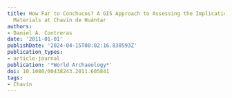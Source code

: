 ```yaml
---
title: How Far to Conchucos? A GIS Approach to Assessing the Implications of Exotic
  Materials at Chavín de Huántar
authors:
- Daniel A. Contreras
date: '2011-01-01'
publishDate: '2024-04-15T00:02:16.830593Z'
publication_types:
- article-journal
publication: '*World Archaeology*'
doi: 10.1080/00438243.2011.605841
tags: 
- Chavín
---
```

